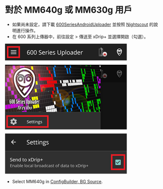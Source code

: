 # 對於 MM640g 或 MM630g 用戶

-   如果尚未設定，請下載 [600SeriesAndroidUploader](https://pazaan.github.io/600SeriesAndroidUploader/) 並按照 [Nightscout](https://nightscout.github.io/uploader/setup/?h=uploader#medtronic-600-series-with-uploader) 的說明進行操作。
-   在 600 系列上傳器中，前往設定 > 傳送至 xDrip+ 並選擇開啟（勾選）。

![600 系列上傳器](../images/600Uploader.png)

-   Select MM640g in [ConfigBuilder, BG Source](../SettingUpAaps/ConfigBuilder.md#bg-source).

